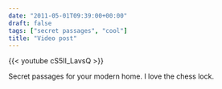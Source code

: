 ```yaml
---
date: "2011-05-01T09:39:00+00:00"
draft: false
tags: ["secret passages", "cool"]
title: "Video post"
---
```

{{< youtube cS5II_LavsQ >}}

Secret passages for your modern home. I love the chess lock.

